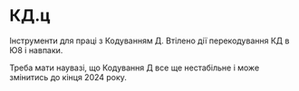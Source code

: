 # КД.ц

Інструменти для праці з Кодуванням Д. Втілено дії перекодування КД в Ю8 і навпаки.

Треба мати наувазі, що Кодування Д все ще нестабільне і може змінитись до кінця 2024 року.